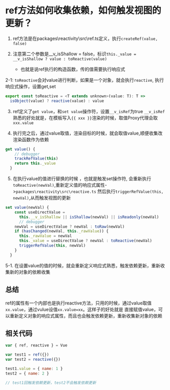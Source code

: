 # ref方法如何收集依赖，如何触发视图的更新？

1. ref方法是在packages\reactivity\src\ref.ts定义，执行`createRef(value, false)`

2. 注意第二个参数是__v_isShallow = false，标识`this._value = __v_isShallow ? value : toReactive(value)`
   - 也就是说ref执行的构造函数，传的值需要执行响应式

2-1: `toReactive`会对value进行判断，如果是一个对象，就会执行`reactive`, 执行响应式操作，设置get,set
```js
export const toReactive = <T extends unknown>(value: T): T =>
  isObject(value) ? reactive(value) : value
```


3. ref定义了`get value`，和`set value`操作符，设置`__v_isRef`为true
  `__v_isRef`熟悉的好处就是，在模板写入`{{ xxx }}`渲染的时候，取值Proxy代理会取`xxx.value`


4. 执行完之后，通过value取值，渲染目标的时候，就会取值value,顺便收集改渲染函数作为依赖

```js
get value() {
    // debugger
    trackRefValue(this)
    return this._value
  }
```


5. 在执行value的值进行替换的时候 ，也就是触发set操作符, 会重新执行`toReactive(newVal)`,重新定义值的响应式属性->`packages\reactivity\src\reactive.ts`
    然后执行`triggerRefValue(this, newVal)`,从而触发视图的更新

```js
set value(newVal) {
    const useDirectValue =
      this.__v_isShallow || isShallow(newVal) || isReadonly(newVal)
      // debugger
    newVal = useDirectValue ? newVal : toRaw(newVal)
    if (hasChanged(newVal, this._rawValue)) {
      this._rawValue = newVal
      this._value = useDirectValue ? newVal : toReactive(newVal)
      triggerRefValue(this, newVal)
    }
  }
```

5-1. 在设置value的值的时候，就会重新定义响应式熟悉，触发依赖更新，重新收集新的对象的依赖收集


## 总结
ref的属性有一个内部也是执行reactive方法，只用的时候，通过value取值`xx.value`，通过vulue设值`xx.value=xx`。这样子的好处就是
直接赋值value，可以重新定义对象的响应式属性，而且也会触发依赖更新，重新收集新对象的依赖

## 相关代码
```js
var { ref, reactive } = Vue

var test1 = ref({})
var test2 = reactive({})

test1.value = { name: 1 }
test2 = { name: 2 }

// test1回触发依赖更新，test2不会触发依赖更新
```